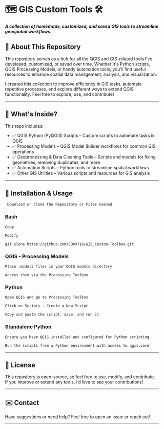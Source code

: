 # 🗺️ GIS Custom Tools 🛠️
***A collection of homemade, customized, and saved GIS tools to streamline geospatial workflows.***

## 📌 About This Repository
This repository serves as a hub for all the QGIS and GIS-related tools I've developed, customized, or saved over time. Whether it's Python scripts, QGIS Processing Models, or handy automation tools, you'll find useful resources to enhance spatial data management, analysis, and visualization.

I created this collection to improve efficiency in GIS tasks, automate repetitive processes, and explore different ways to extend QGIS functionality. Feel free to explore, use, and contribute!

---

## 🚀 What's Inside?
This repo includes:
- ✅ QGIS Python (PyQGIS) Scripts – Custom scripts to automate tasks in QGIS
- ✅ Processing Models – QGIS Model Builder workflows for common GIS operations
- ✅ Geoprocessing & Data Cleaning Tools – Scripts and models for fixing geometries, removing duplicates, and more
- ✅ Automation Scripts – Python tools to streamline spatial workflows
- ✅ Other GIS Utilities – Various scripts and resources for GIS analysis

---

## 🔧 Installation & Usage
``` Download or Clone the Repository or Files needed```

### Bash
```
Copy

Modify

git clone https://github.com/CDXX710/GIS_Custom-Toolbox.git
```
### QGIS - Processing Models
```
Place .model3 files in your QGIS models directory

Access them via the Processing Toolbox
```
### Python
```
Open QGIS and go to Processing Toolbox

Click on Scripts → Create a New Script

Copy and paste the script, save, and run it
```
### Standalone Python
```
Ensure you have QGIS installed and configured for Python scripting

Run the scripts from a Python environment with access to qgis.core
```

---

## 📜 License
This repository is open-source, so feel free to use, modify, and contribute. If you improve or extend any tools, I’d love to see your contributions!

---

## ✉️ Contact
Have suggestions or need help? Feel free to open an issue or reach out!

---
